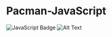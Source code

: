# Pacman-JavaScript
![JavaScript Badge](https://img.shields.io/badge/JavaScript-F7DF1E?logo=javascript&logoColor=000&style=for-the-badge)
![Alt Text](https://media.giphy.com/media/d9QiBcfzg64Io/giphy.gif)

